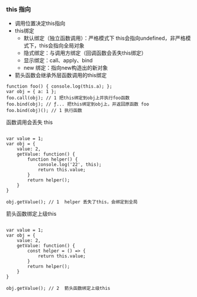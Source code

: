 ### this 指向
- 调用位置决定this指向
- this绑定
    - 默认绑定（独立函数调用）：严格模式下 this会指向undefined，非严格模式下，this会指向全局对象
    - 隐式绑定：与调用方绑定（回调函数会丢失this绑定）
    - 显示绑定：call、apply、bind
    - new 绑定：指向new构造出的新对象
- 箭头函数会继承外层函数调用的this绑定


```
function foo() { console.log(this.a); };
var obj = { a: 1 };
foo.call(obj); // 1 把this绑定到obj上并执行foo函数
foo.bind(obj); // ƒ... 把this绑定到obj上，并返回原函数 foo 
foo.bind(obj)(); // 1 执行函数
```


函数调用会丢失 this

```

var value = 1;
var obj = {
    value: 2,
    getValue: function() {
        function helper() {
            console.log('22', this);
            return this.value;
        }
        return helper();
    }
}

obj.getValue(); // 1  helper 丢失了this，会绑定到全局

```


箭头函数绑定上级this

```

var value = 1;
var obj = {
    value: 2,
    getValue: function() {
        const helper = () => {
            return this.value;
        }
        return helper();
    }
}

obj.getValue(); // 2  箭头函数绑定上级this

```